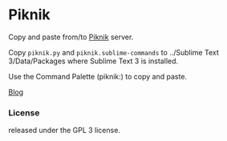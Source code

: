 # Piknik

Copy and paste from/to [Piknik](https://github.com/jedisct1/piknik) server.  

  
Copy `piknik.py` and `piknik.sublime-commands` to ../Sublime Text 3/Data/Packages where Sublime Text 3 is installed. 
  
Use the Command Palette (piknik:) to copy and paste.  

[Blog](https://kernelschmelze.de/blog/post/2018/piknik/)  

### License

released under the GPL 3 license.
